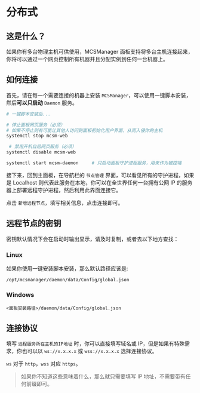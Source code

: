 # 分布式

## 这是什么？

如果你有多台物理主机可供使用，MCSManager 面板支持将多台主机连接起来，你将可以通过一个网页控制所有机器并且分配实例到任何一台机器上。

## 如何连接

首先，请在每一个需要连接的机器上安装 `MCSManager`，可以使用一键脚本安装，然后**可以只启动** `Daemon` 服务。

```bash
# 一键脚本安装后...

# 停止面板网页服务（必须）
# 如果不停止则有可能让其他人访问到面板初始化用户界面，从而入侵你的主机
systemctl stop mcsm-web

 # 禁用开机自启网页服务（必须）
systemctl disable mcsm-web

systemctl start mcsm-daemon     # 只启动面板守护进程服务，用来作为被控端
```

接下来，回到主面板，在导航栏的 `节点管理` 界面，可以看见所有的守护进程，如果是 Localhost 则代表此服务在本地，你可以在全世界任何一台拥有公网 IP 的服务器上部署远程守护进程，然后利用此界面连接它。

点击 `新增远程节点`，填写相关信息，点击连接即可。

## 远程节点的密钥

密钥默认情况下会在启动时输出显示，请及时复制，或者去以下地方查找：

### Linux

如果你使用一键安装脚本安装，那么默认路径应该是:

`/opt/mcsmanager/daemon/data/Config/global.json`

### Windows

`<面板安装路径>/daemon/data/Config/global.json`

## 连接协议

填写 `远程服务所在主机的IP地址` 时，你可以直接填写域名或 IP，但是如果有特殊需求，你也可以以 `ws://x.x.x.x` 或 `wss://x.x.x.x` 选择连接协议。

`ws` 对于 `http`，`wss` 对应 `https`。

> 如果你不知道这些意味着什么，那么就只需要填写 IP 地址，不需要带有任何前缀即可。
